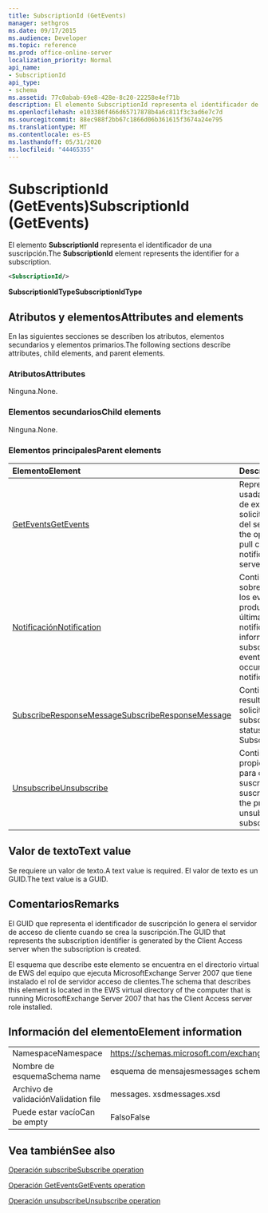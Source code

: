 ```yaml
---
title: SubscriptionId (GetEvents)
manager: sethgros
ms.date: 09/17/2015
ms.audience: Developer
ms.topic: reference
ms.prod: office-online-server
localization_priority: Normal
api_name:
- SubscriptionId
api_type:
- schema
ms.assetid: 77c0abab-69e8-428e-8c20-22258e4ef71b
description: El elemento SubscriptionId representa el identificador de una suscripción.
ms.openlocfilehash: e103386f466d65717878b4a6c811f3c3ad6e7c7d
ms.sourcegitcommit: 88ec988f2bb67c1866d06b361615f3674a24e795
ms.translationtype: MT
ms.contentlocale: es-ES
ms.lasthandoff: 05/31/2020
ms.locfileid: "44465355"
---
```

# <a name="subscriptionid-getevents"></a><span data-ttu-id="cccf9-103">SubscriptionId (GetEvents)</span><span class="sxs-lookup"><span data-stu-id="cccf9-103">SubscriptionId (GetEvents)</span></span>

<span data-ttu-id="cccf9-104">El elemento **SubscriptionId** representa el identificador de una suscripción.</span><span class="sxs-lookup"><span data-stu-id="cccf9-104">The **SubscriptionId** element represents the identifier for a subscription.</span></span> 
  
```xml
<SubscriptionId/>
```

 <span data-ttu-id="cccf9-105">**SubscriptionIdType**</span><span class="sxs-lookup"><span data-stu-id="cccf9-105">**SubscriptionIdType**</span></span>
## <a name="attributes-and-elements"></a><span data-ttu-id="cccf9-106">Atributos y elementos</span><span class="sxs-lookup"><span data-stu-id="cccf9-106">Attributes and elements</span></span>

<span data-ttu-id="cccf9-107">En las siguientes secciones se describen los atributos, elementos secundarios y elementos primarios.</span><span class="sxs-lookup"><span data-stu-id="cccf9-107">The following sections describe attributes, child elements, and parent elements.</span></span>
  
### <a name="attributes"></a><span data-ttu-id="cccf9-108">Atributos</span><span class="sxs-lookup"><span data-stu-id="cccf9-108">Attributes</span></span>

<span data-ttu-id="cccf9-109">Ninguna.</span><span class="sxs-lookup"><span data-stu-id="cccf9-109">None.</span></span>
  
### <a name="child-elements"></a><span data-ttu-id="cccf9-110">Elementos secundarios</span><span class="sxs-lookup"><span data-stu-id="cccf9-110">Child elements</span></span>

<span data-ttu-id="cccf9-111">Ninguna.</span><span class="sxs-lookup"><span data-stu-id="cccf9-111">None.</span></span>
  
### <a name="parent-elements"></a><span data-ttu-id="cccf9-112">Elementos principales</span><span class="sxs-lookup"><span data-stu-id="cccf9-112">Parent elements</span></span>

|<span data-ttu-id="cccf9-113">**Elemento**</span><span class="sxs-lookup"><span data-stu-id="cccf9-113">**Element**</span></span>|<span data-ttu-id="cccf9-114">**Descripción**</span><span class="sxs-lookup"><span data-stu-id="cccf9-114">**Description**</span></span>|
|:-----|:-----|
|[<span data-ttu-id="cccf9-115">GetEvents</span><span class="sxs-lookup"><span data-stu-id="cccf9-115">GetEvents</span></span>](getevents.md) <br/> |<span data-ttu-id="cccf9-116">Representa la operación usada por los clientes de extracción para solicitar notificaciones del servidor.</span><span class="sxs-lookup"><span data-stu-id="cccf9-116">Represents the operation used by pull clients to request notifications from the server.</span></span>  <br/> |
|[<span data-ttu-id="cccf9-117">Notificación</span><span class="sxs-lookup"><span data-stu-id="cccf9-117">Notification</span></span>](notification-ex15websvcsotherref.md) <br/> |<span data-ttu-id="cccf9-118">Contiene información sobre la suscripción y los eventos que se han producido desde la última notificación.</span><span class="sxs-lookup"><span data-stu-id="cccf9-118">Contains information about the subscription and the events that have occurred since the last notification.</span></span>  <br/> |
|[<span data-ttu-id="cccf9-119">SubscribeResponseMessage</span><span class="sxs-lookup"><span data-stu-id="cccf9-119">SubscribeResponseMessage</span></span>](subscriberesponsemessage.md) <br/> |<span data-ttu-id="cccf9-120">Contiene el estado y el resultado de una solicitud subscribe.</span><span class="sxs-lookup"><span data-stu-id="cccf9-120">Contains the status and result of a Subscribe request.</span></span>  <br/> |
|[<span data-ttu-id="cccf9-121">Unsubscribe</span><span class="sxs-lookup"><span data-stu-id="cccf9-121">Unsubscribe</span></span>](unsubscribe.md) <br/> |<span data-ttu-id="cccf9-122">Contiene las propiedades usadas para cancelar la suscripción de una suscripción.</span><span class="sxs-lookup"><span data-stu-id="cccf9-122">Contains the properties used to unsubscribe from a subscription.</span></span>  <br/> |
   
## <a name="text-value"></a><span data-ttu-id="cccf9-123">Valor de texto</span><span class="sxs-lookup"><span data-stu-id="cccf9-123">Text value</span></span>

<span data-ttu-id="cccf9-124">Se requiere un valor de texto.</span><span class="sxs-lookup"><span data-stu-id="cccf9-124">A text value is required.</span></span> <span data-ttu-id="cccf9-125">El valor de texto es un GUID.</span><span class="sxs-lookup"><span data-stu-id="cccf9-125">The text value is a GUID.</span></span>
  
## <a name="remarks"></a><span data-ttu-id="cccf9-126">Comentarios</span><span class="sxs-lookup"><span data-stu-id="cccf9-126">Remarks</span></span>

<span data-ttu-id="cccf9-127">El GUID que representa el identificador de suscripción lo genera el servidor de acceso de cliente cuando se crea la suscripción.</span><span class="sxs-lookup"><span data-stu-id="cccf9-127">The GUID that represents the subscription identifier is generated by the Client Access server when the subscription is created.</span></span>
  
<span data-ttu-id="cccf9-128">El esquema que describe este elemento se encuentra en el directorio virtual de EWS del equipo que ejecuta MicrosoftExchange Server 2007 que tiene instalado el rol de servidor acceso de clientes.</span><span class="sxs-lookup"><span data-stu-id="cccf9-128">The schema that describes this element is located in the EWS virtual directory of the computer that is running MicrosoftExchange Server 2007 that has the Client Access server role installed.</span></span>
  
## <a name="element-information"></a><span data-ttu-id="cccf9-129">Información del elemento</span><span class="sxs-lookup"><span data-stu-id="cccf9-129">Element information</span></span>

|||
|:-----|:-----|
|<span data-ttu-id="cccf9-130">Namespace</span><span class="sxs-lookup"><span data-stu-id="cccf9-130">Namespace</span></span>  <br/> |https://schemas.microsoft.com/exchange/services/2006/messages  <br/> |
|<span data-ttu-id="cccf9-131">Nombre de esquema</span><span class="sxs-lookup"><span data-stu-id="cccf9-131">Schema name</span></span>  <br/> |<span data-ttu-id="cccf9-132">esquema de mensajes</span><span class="sxs-lookup"><span data-stu-id="cccf9-132">messages schema</span></span>  <br/> |
|<span data-ttu-id="cccf9-133">Archivo de validación</span><span class="sxs-lookup"><span data-stu-id="cccf9-133">Validation file</span></span>  <br/> |<span data-ttu-id="cccf9-134">messages. xsd</span><span class="sxs-lookup"><span data-stu-id="cccf9-134">messages.xsd</span></span>  <br/> |
|<span data-ttu-id="cccf9-135">Puede estar vacío</span><span class="sxs-lookup"><span data-stu-id="cccf9-135">Can be empty</span></span>  <br/> |<span data-ttu-id="cccf9-136">Falso</span><span class="sxs-lookup"><span data-stu-id="cccf9-136">False</span></span>  <br/> |
   
## <a name="see-also"></a><span data-ttu-id="cccf9-137">Vea también</span><span class="sxs-lookup"><span data-stu-id="cccf9-137">See also</span></span>



[<span data-ttu-id="cccf9-138">Operación subscribe</span><span class="sxs-lookup"><span data-stu-id="cccf9-138">Subscribe operation</span></span>](subscribe-operation.md)
  
[<span data-ttu-id="cccf9-139">Operación GetEvents</span><span class="sxs-lookup"><span data-stu-id="cccf9-139">GetEvents operation</span></span>](getevents-operation.md)
  
[<span data-ttu-id="cccf9-140">Operación unsubscribe</span><span class="sxs-lookup"><span data-stu-id="cccf9-140">Unsubscribe operation</span></span>](unsubscribe-operation.md)


